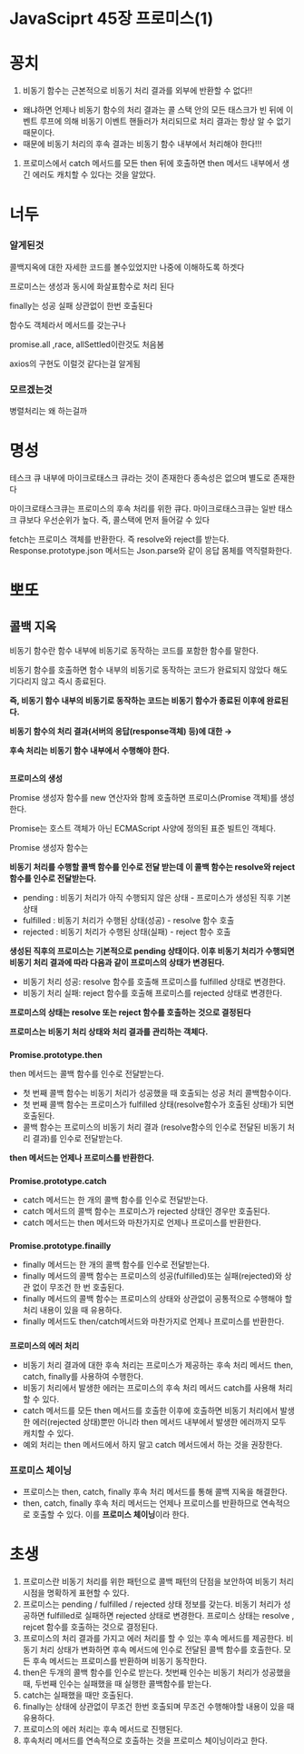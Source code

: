 # JavaSciprt 45장 프로미스(1)

# 꽁치

1. 비동기 함수는 근본적으로 비동기 처리 결과를 외부에 반환할 수 없다!!
- 왜냐하면 언제나 비동기 함수의 처리 결과는 콜 스택 안의 모든 태스크가 빈 뒤에 이벤트 루프에 의해 비동기 이벤트 핸들러가 처리되므로 처리 결과는 항상 알 수 없기 때문이다.
- 때문에 비동기 처리의 후속 결과는 비동기 함수 내부에서 처리해야 한다!!!
1. 프로미스에서 catch 메서드를 모든 then 뒤에 호출하면 then 메서드 내부에서 생긴 에러도 캐치할 수 있다는 것을 알았다.

# 너두

### 알게된것

콜백지옥에 대한 자세한 코드를 볼수있었지만 나중에 이해하도록 하겟다

프로미스는 생성과 동시에 화살표함수로 처리 된다

finally는 성공 실패 상관없이 한번 호출된다

함수도 객체라서 메서드를 갖는구나

promise.all ,race, allSettled이란것도 처음봄

axios의 구현도 이럴것 같다는걸 알게됨

### 모르겠는것

병렬처리는 왜 하는걸까

# 명성

테스크 큐 내부에 마이크로태스크 큐라는 것이 존재한다
종속성은 없으며 별도로 존재한다

마이크로태스크큐는 프로미스의 후속 처리를 위한 큐다.
마이크로태스크큐는 일반 태스크 큐보다 우선순위가 높다.
즉, 콜스택에 먼저 들어갈 수 있다

fetch는 프로미스 객체를 반환한다.
즉 resolve와 reject를 받는다.
Response.prototype.json 메서드는 Json.parse와 같이 응답 몸체를 역직렬화한다.

# 뽀또

## 콜백 지옥

비동기 함수란 함수 내부에 비동기로 동작하는 코드를 포함한 함수를 말한다.

비동기 함수를 호출하면 함수 내부의 비동기로 동작하는 코드가 완료되지 않았다 해도 기다리지 않고 즉시 종료된다.

**즉, 비동기 함수 내부의 비동기로 동작하는 코드는 비동기 함수가 종료된 이후에 완료된다.**

**비동기 함수의 처리 결과(서버의 응답(response객체) 등)에 대한 →**

**후속 처리는 비동기 함수 내부에서 수행해야 한다.**

##

**프로미스의 생성**

Promise 생성자 함수를 new 연산자와 함께 호출하면 프로미스(Promise 객체)를 생성한다.

Promise는 호스트 객체가 아닌 ECMAScript 사양에 정의된 표준 빌트인 객체다.

Promise 생성자 함수는

**비동기 처리를 수행할 콜백 함수를 인수로 전달 받는데 이 콜백 함수는 resolve와 reject함수를 인수로 전달받는다.**

- pending : 비동기 처리가 아직 수행되지 않은 상태 - 프로미스가 생성된 직후 기본 상태
- fulfilled : 비동기 처리가 수행된 상태(성공) - resolve 함수 호출
- rejected : 비동기 처리가 수행된 상태(실패) - reject 함수 호출

**생성된 직후의 프로미스는 기본적으로 pending 상태이다. 이후 비동기 처리가 수행되면 비동기 처리 결과에 따라 다음과 같이 프로미스의 상태가 변경된다.**



- 비동기 처리 성공: resolve 함수를 호출해 프로미스를 fulfilled 상태로 변경한다.
- 비동기 처리 실패: reject 함수를 호출해 프로미스를 rejected 상태로 변경한다.

**프로미스의 상태는 resolve 또는 reject 함수를 호출하는 것으로 결정된다**

**프로미스는 비동기 처리 상태와 처리 결과를 관리하는 객체다.**

###

**Promise.prototype.then**

then 메서드는 콜백 함수를 인수로 전달받는다.

- 첫 번째 콜백 함수는 비동기 처리가 성공했을 때 호출되는 성공 처리 콜백함수이다.
- 첫 번째 콜백 함수는 프로미스가 fulfilled 상태(resolve함수가 호출된 상태)가 되면 호출된다.
- 콜백 함수는 프로미스의 비동기 처리 결과 (resolve함수의 인수로 전달된 비동기 처리 결과)를 인수로 전달받는다.

**then 메서드는 언제나 프로미스를 반환한다.**

###

**Promise.prototype.catch**

- catch 메서드는 한 개의 콜백 함수를 인수로 전달받는다.
- catch 메서드의 콜백 함수는 프로미스가 rejected 상태인 경우만 호출된다.
- catch 메서드는 then 메서드와 마찬가지로 언제나 프로미스를 반환한다.

###

**Promise.prototype.finailly**

- finally 메서드는 한 개의 콜백 함수를 인수로 전달받는다.
- finally 메서드의 콜백 함수는 프로미스의 성공(fulfilled)또는 실패(rejected)와 상관 없이 무조건 한 번 호출된다.
- finally 메서드의 콜백 함수는 프로미스의 상태와 상관없이 공통적으로 수행해야 할 처리 내용이 있을 때 유용하다.
- finally 메서드도 then/catch메서드와 마찬가지로 언제나 프로미스를 반환한다.

###

**프로미스의 에러 처리**

- 비동기 처리 결과에 대한 후속 처리는 프로미스가 제공하는 후속 처리 메서드 then, catch, finally를 사용하여 수행한다.
- 비동기 처리에서 발생한 에러는 프로미스의 후속 처리 메서드 catch를 사용해 처리할 수 있다.
- catch 메서드를 모든 then 메서드를 호출한 이후에 호출하면 비동기 처리에서 발생한 에러(rejected 상태)뿐만 아니라 then 메서드 내부에서 발생한 에러까지 모두 캐치할 수 있다.
- 예외 처리는 then 메서드에서 하지 말고 catch 메서드에서 하는 것을 권장한다.

### **프로미스 체이닝**
- 프로미스는 then, catch, finally 후속 처리 메서드를 통해 콜백 지옥을 해결한다.
- then, catch, finally 후속 처리 메서드는 언제나 프로미스를 반환하므로 연속적으로 호출할 수 있다. 이를 **프로미스 체이닝**이라 한다.

# 초생

1. 프로미스란 비동기 처리를 위한 패턴으로 콜백 패턴의 단점을 보안하여 비동기 처리 시점을 명확하게 표현할 수 있다.
2. 프로미스는 pending / fulfilled / rejected 상태 정보를 갖는다. 비동기 처리가 성공하면 fulfilled로 실패하면 rejected 상태로 변경한다.
프로미스 상태는 resolve , rejcet 함수를 호출하는 것으로 결정된다.
3. 프로미스의 처리 결과를 가지고 에러 처리를 할 수 있는 후속 메서드를 제공한다.
비동기 처리 상태가 변화하면 후속 메서드에 인수로 전달된 콜백 함수를 호출한다.
모든 후속 메서드는 프로미스를 반환하며 비동기 동작한다.
4. then은 두개의 콜백 함수를 인수로 받는다. 첫번째 인수는 비동기 처리가 성공했을 때, 두번째 인수는 실패했을 때 실행한 콜백함수를 받는다.
5. catch는 실패했을 때만 호출된다.
6. finally는 상태에 상관없이 무조건 한번 호출되며 무조건 수행해야할 내용이 있을 때 유용하다.
7. 프로미스의 에러 처리는 후속 메서드로 진행된다.
8. 후속처리 메서드를 연속적으로 호출하는 것을 프로미스 체이닝이라고 한다.
